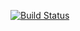 [![Build Status](https://app.travis-ci.com/Mthobisi-za/greet-real-web.svg?branch=master)](https://app.travis-ci.com/Mthobisi-za/greet-real-web)
